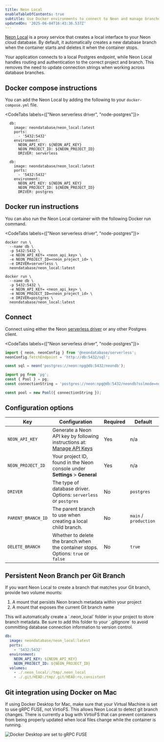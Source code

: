 ```yaml
---
title: Neon Local
enableTableOfContents: true
subtitle: Use Docker environments to connect to Neon and manage branches automatically
updatedOn: '2025-06-04T16:43:36.537Z'
---
```


[Neon Local](https://github.com/neondatabase-labs/neon_local) is a proxy service that creates a local interface to your Neon cloud database. By default, it automatically creates a new database branch when the container starts and deletes it when the container stops.

Your application connects to a local Postgres endpoint, while Neon Local handles routing and authentication to the correct project and branch. This removes the need to update connection strings when working across database branches.

## Docker compose instructions

You can add the Neon Local by adding the following to your `docker-compose.yml` file.

<CodeTabs labels={["Neon serverless driver", "node-postgres"]}>

```shell
  db:
    image: neondatabase/neon_local:latest
    ports:
      - '5432:5432'
    environment:
      NEON_API_KEY: ${NEON_API_KEY}
      NEON_PROJECT_ID: ${NEON_PROJECT_ID}
      DRIVER: serverless
```

```shell
  db:
    image: neondatabase/neon_local:latest
    ports:
      - '5432:5432'
    environment:
      NEON_API_KEY: ${NEON_API_KEY}
      NEON_PROJECT_ID: ${NEON_PROJECT_ID}
      DRIVER: postgres
```

</CodeTabs>

## Docker run instructions

You can also run the Neon Local container with the following Docker run command.

<CodeTabs labels={["Neon serverless driver", "node-postgres"]}>

```shell
docker run \
  --name db \
  -p 5432:5432 \
  -e NEON_API_KEY= <neon_api_key> \
  -e NEON_PROJECT_ID=<neon_project_id> \
  -e DRIVER=serverless \
  neondatabase/neon_local:latest
```

```shell
docker run \
  --name db \
  -p 5432:5432 \
  -e NEON_API_KEY= <neon_api_key> \
  -e NEON_PROJECT_ID=<neon_project_id> \
  -e DRIVER=postgres \
  neondatabase/neon_local:latest
```

</CodeTabs>

## Connect

Connect using either the Neon [serverless driver](/docs/serverless/serverless-driver) or any other Postgres client.

<CodeTabs labels={["Neon serverless driver", "node-postgres"]}>

```javascript
import { neon, neonConfig } from '@neondatabase/serverless';
neonConfig.fetchEndpoint = 'http://db:5432/sql';

const sql = neon('postgres://neon:npg@db:5432/neondb');
```

```javascript
import pg from 'pg';
const { Pool } = pg;
const connectionString = 'postgres://neon:npg@db:5432/neondb?sslmode=no-verify';

const pool = new Pool({ connectionString });
```

</CodeTabs>

## Configuration options

| Key                | Configuration                                                                                  | Required | Default               |
| ------------------ | ---------------------------------------------------------------------------------------------- | -------- | --------------------- |
| `NEON_API_KEY`     | Generate a Neon API key by following instructions at: [Manage API Keys](/docs/manage/api-keys) | Yes      | n/a                   |
| `NEON_PROJECT_ID`  | Your project ID, found in the Neon console under **Settings** > **General**                    | Yes      | n/a                   |
| `DRIVER`           | The type of database driver. Options: `serverless` or `postgres`                               | No       | `postgres`            |
| `PARENT_BRANCH_ID` | The parent branch to use when creating a local child branch.                                   | No       | `main` / `production` |
| `DELETE_BRANCH`    | Whether to delete the branch when the container stops. Options: `true` or `false`              | No       | `true`                |

## Persistent Neon Branch per Git Branch

If you want Neon Local to create a branch that matches your Git branch, provide two volume mounts:

1. A mount that persists Neon branch metadata within your project
2. A mount that exposes the current Git branch name

<Admonition type="note">
This will automatically create a `.neon_local` folder in your project to store branch metadata. Be sure to add this folder to your `.gitignore` to avoid committing database connection information to version control.
</Admonition>

```yml
db:
  image: neondatabase/neon_local:latest
  ports:
    - '5432:5432'
  environment:
    NEON_API_KEY: ${NEON_API_KEY}
    NEON_PROJECT_ID: ${NEON_PROJECT_ID}
  volumes:
    - ./.neon_local/:/tmp/.neon_local
    - ./.git/HEAD:/tmp/.git/HEAD:ro,consistent
```

## Git integration using Docker on Mac

If using Docker Desktop for Mac, make sure that your Virtual Machine is set to use gRPC FUSE, not VirtioFS. This allows Neon Local to detect git branch changes. There is currently a bug with VirtioFS that can prevent containers from being properly updated when local files change while the container is running.

![Docker Desktop are set to gRPC FUSE](/docs/local/neon-local-docker-settings.jpg)
